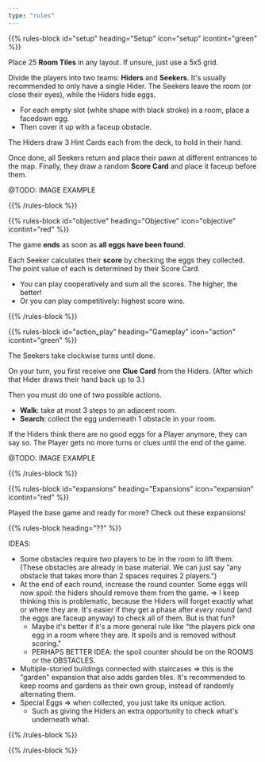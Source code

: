 ```yaml
---
type: "rules"
---
```


{{% rules-block id="setup" heading="Setup" icon="setup" icontint="green" %}}

Place 25 **Room Tiles** in any layout. If unsure, just use a 5x5 grid.

Divide the players into two teams: **Hiders** and **Seekers**. It's usually recommended to only have a single Hider. The Seekers leave the room (or close their eyes), while the Hiders hide eggs.

* For each empty slot (white shape with black stroke) in a room, place a facedown egg.
* Then cover it up with a faceup obstacle.

The Hiders draw 3 Hint Cards each from the deck, to hold in their hand.

Once done, all Seekers return and place their pawn at different entrances to the map. Finally, they draw a random **Score Card** and place it faceup before them.

@TODO: IMAGE EXAMPLE

{{% /rules-block %}}

{{% rules-block id="objective" heading="Objective" icon="objective" icontint="red" %}}

The game **ends** as soon as **all eggs have been found**. 

Each Seeker calculates their **score** by checking the eggs they collected. The point value of each is determined by their Score Card. 

* You can play cooperatively and sum all the scores. The higher, the better!
* Or you can play competitively: highest score wins.

{{% /rules-block %}}

{{% rules-block id="action_play" heading="Gameplay" icon="action" icontint="green" %}}

The Seekers take clockwise turns until done. 

On your turn, you first receive one **Clue Card** from the Hiders. (After which that Hider draws their hand back up to 3.)

Then you must do one of two possible actions.
* **Walk**: take at most 3 steps to an adjacent room.
* **Search**: collect the egg underneath 1 obstacle in your room.

If the Hiders think there are no good eggs for a Player anymore, they can say so. The Player gets no more turns or clues until the end of the game.

@TODO: IMAGE EXAMPLE

{{% /rules-block %}}

{{% rules-block id="expansions" heading="Expansions" icon="expansion" icontint="red" %}}

Played the base game and ready for more? Check out these expansions!

{{% rules-block heading="??" %}}

IDEAS:
* Some obstacles require _two_ players to be in the room to lift them. (These obstacles are already in base material. We can just say "any obstacle that takes more than 2 spaces requires 2 players.")
* At the end of each round, increase the round counter. Some eggs will now _spoil_: the hiders should remove them from the game. => I keep thinking this is problematic, because the Hiders will forget exactly what or where they are. It's easier if they get a phase after _every round_ (and the eggs are faceup anyway) to check all of them. But is that fun?
  * Maybe it's better if it's a more general rule like "the players pick one egg in a room where they are. It spoils and is removed without scoring."
  * PERHAPS BETTER IDEA: the spoil counter should be on the ROOMS or the OBSTACLES.
* Multiple-storied buildings connected with staircases => this is the "garden" expansion that also adds garden tiles. It's recommended to keep rooms and gardens as their own group, instead of randomly alternating them.
* Special Eggs => when collected, you just take its unique action.
  * Such as giving the Hiders an extra opportunity to check what's underneath what.

{{% /rules-block %}}

{{% /rules-block %}}